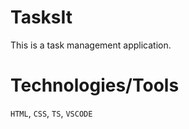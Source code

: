 # TasksIt
This is a task management application.
# Technologies/Tools
`HTML`, `CSS`, `TS`, `VSCODE` 
